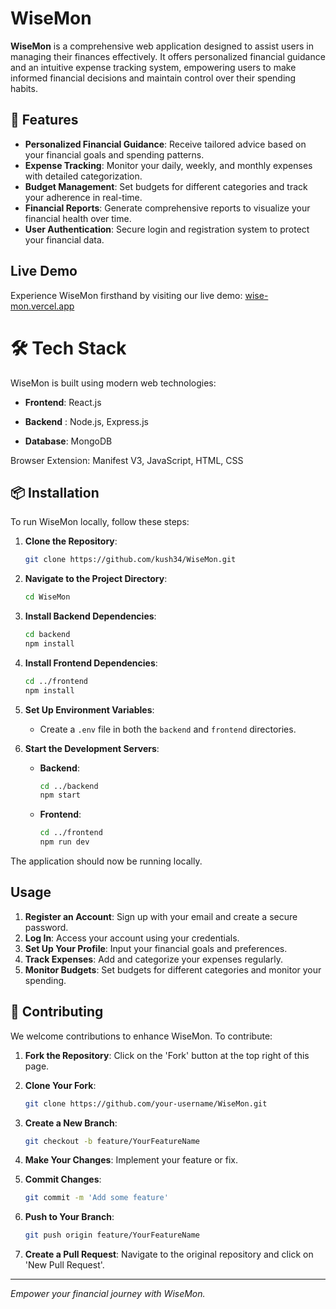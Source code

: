 # WiseMon

**WiseMon** is a comprehensive web application designed to assist users in managing their finances effectively. It offers personalized financial guidance and an intuitive expense tracking system, empowering users to make informed financial decisions and maintain control over their spending habits.

## 🚀 Features

- **Personalized Financial Guidance**: Receive tailored advice based on your financial goals and spending patterns.
- **Expense Tracking**: Monitor your daily, weekly, and monthly expenses with detailed categorization.
- **Budget Management**: Set budgets for different categories and track your adherence in real-time.
- **Financial Reports**: Generate comprehensive reports to visualize your financial health over time.
- **User Authentication**: Secure login and registration system to protect your financial data.

## Live Demo

Experience WiseMon firsthand by visiting our live demo: [wise-mon.vercel.app](https://wise-mon.vercel.app)

# 🛠️ Tech Stack

WiseMon is built using modern web technologies:

- **Frontend**: React.js

- **Backend** : Node.js, Express.js

- **Database**: MongoDB

Browser Extension: Manifest V3, JavaScript, HTML, CSS

## 📦 Installation

To run WiseMon locally, follow these steps:

1. **Clone the Repository**:
   ```bash
   git clone https://github.com/kush34/WiseMon.git
   ```


2. **Navigate to the Project Directory**:
   ```bash
   cd WiseMon
   ```


3. **Install Backend Dependencies**:
   ```bash
   cd backend
   npm install
   ```


4. **Install Frontend Dependencies**:
   ```bash
   cd ../frontend
   npm install
   ```


5. **Set Up Environment Variables**:
   - Create a `.env` file in both the `backend` and `frontend` directories.

6. **Start the Development Servers**:
   - **Backend**:
     ```bash
     cd ../backend
     npm start
     ```
   - **Frontend**:
     ```bash
     cd ../frontend
     npm run dev
     ```

The application should now be running locally.

## Usage

1. **Register an Account**: Sign up with your email and create a secure password.
2. **Log In**: Access your account using your credentials.
3. **Set Up Your Profile**: Input your financial goals and preferences.
4. **Track Expenses**: Add and categorize your expenses regularly.
5. **Monitor Budgets**: Set budgets for different categories and monitor your spending.

## 📜 Contributing

We welcome contributions to enhance WiseMon. To contribute:

1. **Fork the Repository**: Click on the 'Fork' button at the top right of this page.
2. **Clone Your Fork**:
   ```bash
   git clone https://github.com/your-username/WiseMon.git
   ```

3. **Create a New Branch**:
   ```bash
   git checkout -b feature/YourFeatureName
   ```

4. **Make Your Changes**: Implement your feature or fix.
5. **Commit Changes**:
   ```bash
   git commit -m 'Add some feature'
   ```

6. **Push to Your Branch**:
   ```bash
   git push origin feature/YourFeatureName
   ```

7. **Create a Pull Request**: Navigate to the original repository and click on 'New Pull Request'.

---

*Empower your financial journey with WiseMon.* 
